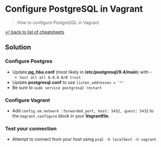 # Configure PostgreSQL in Vagrant

> How to configure PostgreSQL in Vagrant.

[↩ back to list of cheatsheets](README.md#list-of-cheatsheets)

## Solution

### Configure Postgres

* Update **pg_hba.conf** (most likely in **/etc/postgresql/9.4/main**) with -
    * `host all all 0.0.0.0/0 trust`
* Update **postgresql.conf** to use `listen_addresses = '*'`
* Be sure to `sudo service postgresql restart`

### Configure Vagrant

* Add `config.vm.network :forwarded_port, host: 5432, guest: 5432` to the `Vagrant.configure` block in your **Vagrantfile**.

### Test your connection

* Attempt to connect from your host using `psql -h localhost -U vagrant`